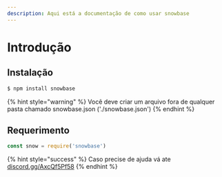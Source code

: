 ```yaml
---
description: Aqui está a documentação de como usar snowbase
---
```


# Introdução

## Instalação



```javascript
$ npm install snowbase
```

{% hint style="warning" %}
 Você deve criar um arquivo fora de qualquer pasta chamado snowbase.json \('./snowbase.json'\)
{% endhint %}

## Requerimento

```javascript
const snow = require('snowbase')
```

{% hint style="success" %}
Caso precise de ajuda vá ate [discord.gg/AxcQf5Pf58](https://discord.gg/AxcQf5Pf58)
{% endhint %}




